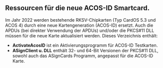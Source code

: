 ## Ressourcen für die neue ACOS-ID Smartcard.
Im Jahr 2022 werden bestehende RKSV-Chipkarten (Typ CardOS 5.3 und ACOS 4) durch eine neue Kartengeneration (ACOS-ID) ersetzt. Auch die APDUs (bei direkter Verwendung der APDUs) und/oder die PKCS#11 DLL müssen für die neue Karte aktualisiert werden. Dieses Verzeichnis enthält:

- **ActivateAcosID** ist ein Aktivierungsprogramm für ACOS-ID Testkarten.
- **ASignClient u. DLL** enthält 32- und 64-Bit Versionen der PKCS#11 DLL, sowohl auch das ASignCards Programm, angepasst für die ACOS-ID Karte.
